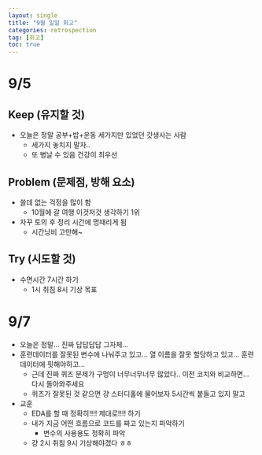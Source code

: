 ```yaml
---
layout: single
title: "9월 일일 회고"
categories: retrospection
tag: [회고]
toc: true
---
```



# 9/5

## Keep (유지할 것)

- 오늘은 정말 공부+밥+운동 세가지만 있었던 갓생사는 사람
  - 세가지 놓치지 말자..
  - 또 병날 수 있음 건강이 최우선

## Problem (문제점, 방해 요소)

- 쓸데 없는 걱정을 많이 함
  - 10월에 갈 여행 이것저것 생각하기 1위
- 자꾸 토의 후 정리 시간에 멍때리게 됨
  - 시간낭비 고만해~


## Try (시도할 것)

- 수면시간 7시간 하기
  - 1시 취침 8시 기상 목표









# 9/7

- 오늘은 정말... 진짜 답답답답 그자체...
- 훈련데이터를 잘못된 변수에 나눠주고 있고... 열 이름을 잘못 할당하고 있고... 훈련데이터에 핏해야하고...
  - 근데 진짜 퀴즈 문제가 구멍이 너무너무너무 많았다.. 이전 코치와 비교하면... 다시 돌아와주세요
  - 퀴즈가 잘못된 것 같으면 걍 스터디홀에 물어보자 5시간씩 붙들고 있지 말고
- 교훈
  - EDA를 할 때 정확히!!!! 제대로!!!! 하기
  - 내가 지금 어떤 흐름으로 코드를 짜고 있는지 파악하기
    - 변수의 사용용도 정확히 파악
  - 걍 2시 취침 9시 기상해야겠다 ㅎㅎ

